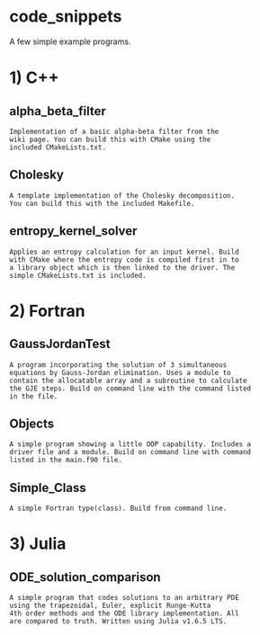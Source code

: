 # code_snippets

A few simple example programs.

# 1) C++

## alpha_beta_filter

	Implementation of a basic alpha-beta filter from the 
	wiki page. You can build this with CMake using the 
	included CMakeLists.txt.
	
## Cholesky

	A template implementation of the Cholesky decomposition.
	You can build this with the included Makefile.

## entropy_kernel_solver

	Applies an entropy calculation for an input kernel. Build 
	with CMake where the entropy code is compiled first in to 
	a library object which is then linked to the driver. The 
	simple CMakeLists.txt is included.

# 2) Fortran

## GaussJordanTest

	A program incorporating the solution of 3 simultaneous
	equations by Gauss-Jordan elimination. Uses a module to 
	contain the allocatable array and a subroutine to calculate 
	the GJE steps. Build on command line with the command listed
	in the file.

## Objects

	A simple program showing a little OOP capability. Includes a
	driver file and a module. Build on command line with command
	listed in the main.f90 file.

## Simple_Class

	A simple Fortran type(class). Build from command line.

# 3) Julia

## ODE_solution_comparison

	A simple program that codes solutions to an arbitrary PDE 
	using the trapezoidal, Euler, explicit Runge-Kutta 
	4th order methods and the ODE library implementation. All 
	are compared to truth. Written using Julia v1.6.5 LTS.
